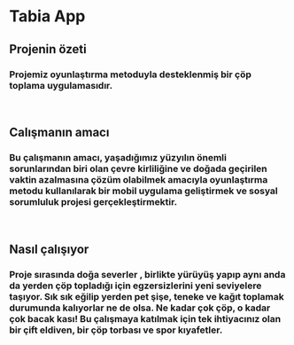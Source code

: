 # Tabia App

## Projenin özeti
### Projemiz oyunlaştırma metoduyla desteklenmiş bir çöp toplama uygulamasıdır.

<br>

## Calışmanın amacı
### Bu çalışmanın amacı, yaşadığımız yüzyılın önemli sorunlarından biri olan çevre kirliliğine ve doğada geçirilen vaktin azalmasına  çözüm olabilmek amacıyla oyunlaştırma metodu kullanılarak bir mobil uygulama geliştirmek ve sosyal sorumluluk projesi gerçekleştirmektir.

<br>

## Nasıl çalışıyor
### Proje sırasında doğa severler , birlikte yürüyüş yapıp aynı anda da yerden çöp topladığı için egzersizlerini yeni seviyelere taşıyor. Sık sık eğilip yerden pet şişe, teneke ve kağıt toplamak durumunda kalıyorlar ne de olsa. Ne kadar çok çöp, o kadar çok bacak kası! Bu çalışmaya katılmak için tek ihtiyacınız olan bir çift eldiven, bir çöp torbası ve spor kıyafetler.